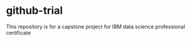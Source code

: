 # github-trial
This repository is for a capstone project for IBM data science professional certificate
